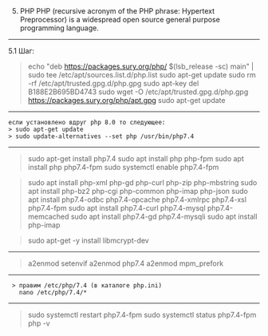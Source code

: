 
## ################################################################
5. PHP
PHP (recursive acronym of the PHP phrase: Hypertext Preprocessor)
is a widespread open source general purpose programming language.

------------------------------------------
 5.1 Шаг:
 
   > echo "deb https://packages.sury.org/php/ $(lsb_release -sc) main" | sudo tee /etc/apt/sources.list.d/php.list
   > sudo apt-get update
   > sudo rm -rf /etc/apt/trusted.gpg.d/php.gpg
   > sudo apt-key del B188E2B695BD4743
   > sudo wget -O /etc/apt/trusted.gpg.d/php.gpg https://packages.sury.org/php/apt.gpg
   > sudo apt-get update

 ------------------------------------------
	если установлено вдруг php 8.0 то следующее:
	> sudo apt-get update
	> sudo update-alternatives --set php /usr/bin/php7.4

------------------------------------------
   > sudo apt-get install php7.4
   > sudo apt install php php-fpm
   > sudo apt install php php7.4-fpm
   > sudo systemctl enable php7.4-fpm
   
   > sudo apt install php-xml php-gd php-curl php-zip php-mbstring 
   > sudo apt install php-bz2 php-cgi php-common php-imap php-json 
   > sudo apt install php7.4-odbc php7.4-opcache php7.4-xmlrpc php7.4-xsl php7.4-fpm
   > sudo apt install  php7.4-curl php7.4-mysql  php7.4-memcached
   > sudo apt install php7.4-gd php7.4-mysqli
   > sudo apt install php-imap

   > sudo apt-get -y install libmcrypt-dev

------------------------------------------
   > a2enmod setenvif
   > a2enmod php7.4
   > a2enmod mpm_prefork

------------------------------------------
	 > правим /etc/php/7.4 (в каталоге php.ini)
	   nano /etc/php/7.4/*   

------------------------------------------
   > sudo systemctl restart php7.4-fpm
   > sudo systemctl status php7.4-fpm
   > php -v
